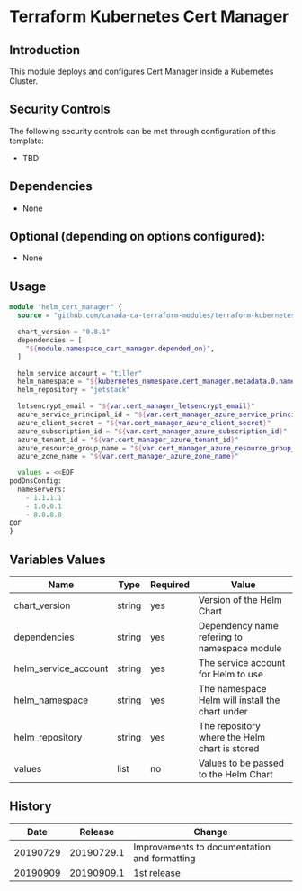 # Terraform Kubernetes Cert Manager

## Introduction

This module deploys and configures Cert Manager inside a Kubernetes Cluster.

## Security Controls

The following security controls can be met through configuration of this template:

* TBD

## Dependencies

* None

## Optional (depending on options configured):

* None

## Usage

```terraform
module "helm_cert_manager" {
  source = "github.com/canada-ca-terraform-modules/terraform-kubernetes-cert-manager?ref=20190725.1"

  chart_version = "0.8.1"
  dependencies = [
    "${module.namespace_cert_manager.depended_on}",
  ]

  helm_service_account = "tiller"
  helm_namespace = "${kubernetes_namespace.cert_manager.metadata.0.name}"
  helm_repository = "jetstack"

  letsencrypt_email = "${var.cert_manager_letsencrypt_email}"
  azure_service_principal_id = "${var.cert_manager_azure_service_principal_id}"
  azure_client_secret = "${var.cert_manager_azure_client_secret}"
  azure_subscription_id = "${var.cert_manager_azure_subscription_id}"
  azure_tenant_id = "${var.cert_manager_azure_tenant_id}"
  azure_resource_group_name = "${var.cert_manager_azure_resource_group_name}"
  azure_zone_name = "${var.cert_manager_azure_zone_name}"

  values = <<EOF
podDnsConfig:
  nameservers:
    - 1.1.1.1
    - 1.0.0.1
    - 8.8.8.8
EOF
}
```

## Variables Values

| Name                 | Type   | Required | Value                                               |
| -------------------- | ------ | -------- | --------------------------------------------------- |
| chart_version        | string | yes      | Version of the Helm Chart                           |
| dependencies         | string | yes      | Dependency name refering to namespace module        |
| helm_service_account | string | yes      | The service account for Helm to use                 |
| helm_namespace       | string | yes      | The namespace Helm will install the chart under     |
| helm_repository      | string | yes      | The repository where the Helm chart is stored       |
| values               | list   | no       | Values to be passed to the Helm Chart               |

## History

| Date     | Release    | Change                                                     |
| -------- | ---------- | ---------------------------------------------------------- |
| 20190729 | 20190729.1 | Improvements to documentation and formatting               |
| 20190909 | 20190909.1 | 1st release                                                |
